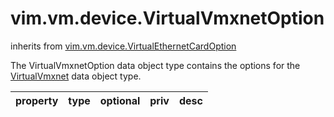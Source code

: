 vim.vm.device.VirtualVmxnetOption
=================================
inherits from [vim.vm.device.VirtualEthernetCardOption](docs/vim.vm.device.VirtualEthernetCardOption.md)


The VirtualVmxnetOption data object type contains the options for the   <a href="vim.vm.device.VirtualVmxnet.md">VirtualVmxnet</a> data object type.

| property | type | optional | priv | desc |
|:---------|:-----|:---------|:-----|:-----|


